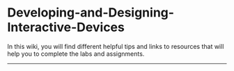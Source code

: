 # Developing-and-Designing-Interactive-Devices

In this wiki, you will find different helpful tips and links to resources that will help you to complete the labs and assignments.

---
<!--
[Lab #1](https://github.com/FAR-Lab/Developing-and-Designing-Interactive-Devices/wiki/Lab-%231) Chatbot - Running your own web server and creating a simple chat-bot.


---
[Lab #2](https://github.com/FAR-Lab/Developing-and-Designing-Interactive-Devices/wiki/Lab-%232) Distant Pictures - Snapping faraway photos using the Pi, Arduino & web camera.

---
[Lab #3](https://github.com/FAR-Lab/Developing-and-Designing-Interactive-Devices/wiki/Lab3-Laser-Cutting-and-3d-Printing) Laser cutting and 3d printing.


---
[Lab #4](https://github.com/FAR-Lab/Developing-and-Designing-Interactive-Devices/wiki/Lab-%234) Basic electronics with Arduino.


---
[Lab #5](https://github.com/FAR-Lab/Developing-and-Designing-Interactive-Devices/wiki/Lab-%235) Data logger and visualizer.

---
[Lab #6](https://github.com/FAR-Lab/Developing-and-Designing-Interactive-Devices/wiki/Lab-%236) Etch-a-sketch 


---
[Final Project](https://github.com/FAR-Lab/Developing-and-Designing-Interactive-Devices/wiki/Final-Project)-->
<!--1. The first assignments are all about the [Interaction Engine](https://github.com/nikmart/interaction-engine/wiki) please follow the link to the wiki pages./-->